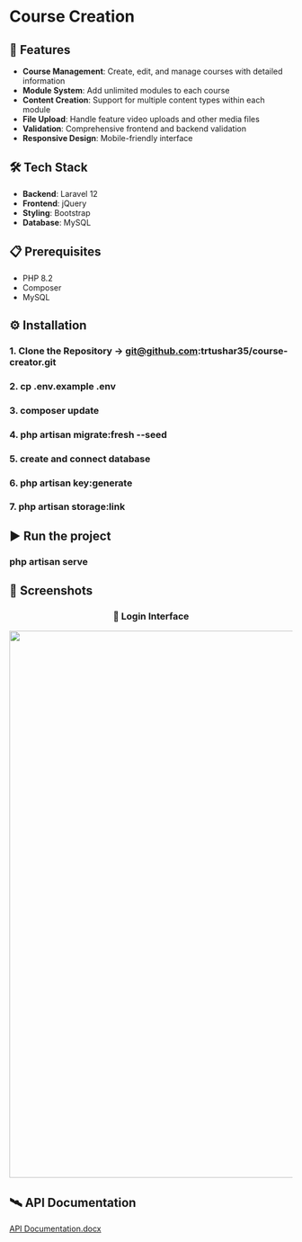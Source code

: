 # Course Creation 


## 🚀 Features

- **Course Management**: Create, edit, and manage courses with detailed information
- **Module System**: Add unlimited modules to each course
- **Content Creation**: Support for multiple content types within each module
- **File Upload**: Handle feature video uploads and other media files
- **Validation**: Comprehensive frontend and backend validation
- **Responsive Design**: Mobile-friendly interface


## 🛠️ Tech Stack

- **Backend**: Laravel 12
- **Frontend**: jQuery
- **Styling**: Bootstrap 
- **Database**: MySQL

## 📋 Prerequisites

- PHP 8.2
- Composer
- MySQL

## ⚙️ Installation

### 1. Clone the Repository -> git@github.com:trtushar35/course-creator.git
### 2. cp .env.example .env
### 3. composer update
### 4. php artisan migrate:fresh --seed
### 5. create and connect database
### 6. php artisan key:generate
### 7. php artisan storage:link


## ▶️ Run the project 

###  php artisan serve


## 📸 Screenshots

<div align="center">

### 📲 Login Interface
<img width="1919" height="973" alt="image" src="https://github.com/user-attachments/assets/e10d5ad7-eae9-4389-9ca0-b2f07256e46a" />

</div>



## 🛰️ API Documentation

[API Documentation.docx](https://github.com/user-attachments/files/23054599/API.Documentation.docx)


